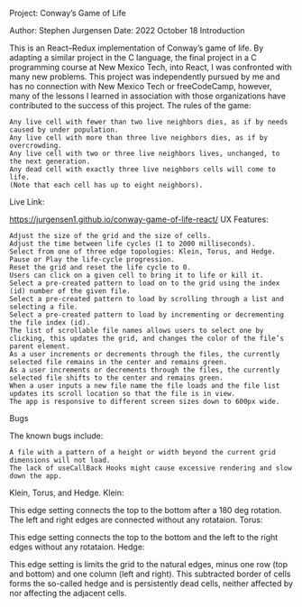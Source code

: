 Project: Conway’s Game of Life

Author: Stephen Jurgensen Date: 2022 October 18
Introduction

This is an React–Redux implementation of Conway’s game of life. By adapting a similar project in the C language, the final project in a C programming course at New Mexico Tech, into React, I was confronted with many new problems. This project was independently pursued by me and has no connection with New Mexico Tech or freeCodeCamp, however, many of the lessons I learned in association with those organizations have contributed to the success of this project.
The rules of the game:

    Any live cell with fewer than two live neighbors dies, as if by needs caused by under population.
    Any live cell with more than three live neighbors dies, as if by overcrowding.
    Any live cell with two or three live neighbors lives, unchanged, to the next generation.
    Any dead cell with exactly three live neighbors cells will come to life.
    (Note that each cell has up to eight neighbors).

Live Link:

https://jurgensen1.github.io/conway-game-of-life-react/
UX Features:

    Adjust the size of the grid and the size of cells.
    Adjust the time between life cycles (1 to 2000 milliseconds).
    Select from one of three edge topologies: Klein, Torus, and Hedge.
    Pause or Play the life-cycle progression.
    Reset the grid and reset the life cycle to 0.
    Users can click on a given cell to bring it to life or kill it.
    Select a pre-created pattern to load on to the grid using the index (id) number of the given file.
    Select a pre-created pattern to load by scrolling through a list and selecting a file.
    Select a pre-created pattern to load by incrementing or decrementing the file index (id).
    The list of scrollable file names allows users to select one by clicking, this updates the grid, and changes the color of the file’s parent element.
    As a user increments or decrements through the files, the currently selected file remains in the center and remains green.
    As a user increments or decrements through the files, the currently selected file shifts to the center and remains green.
    When a user inputs a new file name the file loads and the file list updates its scroll location so that the file is in view.
    The app is responsive to different screen sizes down to 600px wide.

Bugs

The known bugs include:

    A file with a pattern of a height or width beyond the current grid dimensions will not load.
    The lack of useCallBack Hooks might cause excessive rendering and slow down the app.

Klein, Torus, and Hedge.
Klein:

This edge setting connects the top to the bottom after a 180 deg rotation. The left and right edges are connected without any rotataion.
Torus:

This edge setting connects the top to the bottom and the left to the right edges without any rotataion.
Hedge:

This edge setting is limits the grid to the natural edges, minus one row (top and bottom) and one column (left and right). This subtracted border of cells forms the so-called hedge and is persistently dead cells, neither affected by nor affecting the adjacent cells.
